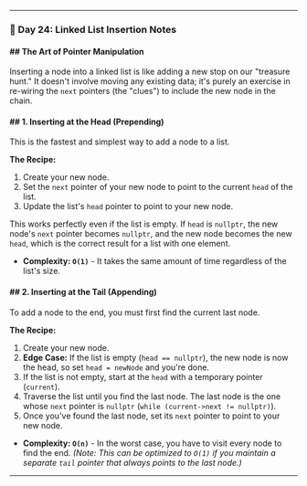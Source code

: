 
-----

### 📝 Day 24: Linked List Insertion Notes

#### \#\# The Art of Pointer Manipulation

Inserting a node into a linked list is like adding a new stop on our "treasure hunt." It doesn't involve moving any existing data; it's purely an exercise in re-wiring the `next` pointers (the "clues") to include the new node in the chain.

#### \#\# 1. Inserting at the Head (Prepending)

This is the fastest and simplest way to add a node to a list.

**The Recipe:**

1.  Create your new node.
2.  Set the `next` pointer of your new node to point to the current `head` of the list.
3.  Update the list's `head` pointer to point to your new node.

This works perfectly even if the list is empty. If `head` is `nullptr`, the new node's `next` pointer becomes `nullptr`, and the new node becomes the new `head`, which is the correct result for a list with one element.

  * **Complexity: `O(1)`** - It takes the same amount of time regardless of the list's size.

#### \#\# 2. Inserting at the Tail (Appending)

To add a node to the end, you must first find the current last node.

**The Recipe:**

1.  Create your new node.
2.  **Edge Case:** If the list is empty (`head == nullptr`), the new node is now the head, so set `head = newNode` and you're done.
3.  If the list is not empty, start at the `head` with a temporary pointer (`current`).
4.  Traverse the list until you find the last node. The last node is the one whose `next` pointer is `nullptr` (`while (current->next != nullptr)`).
5.  Once you've found the last node, set its `next` pointer to point to your new node.

<!-- end list -->

  * **Complexity: `O(n)`** - In the worst case, you have to visit every node to find the end.
    *(Note: This can be optimized to `O(1)` if you maintain a separate `tail` pointer that always points to the last node.)*

-----
